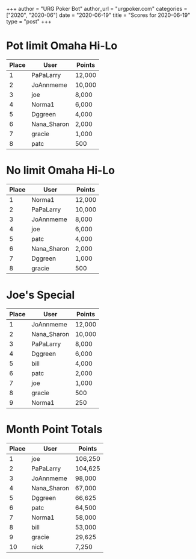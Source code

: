 +++
author = "URG Poker Bot"
author_url = "urgpoker.com"
categories = ["2020", "2020-06"]
date = "2020-06-19"
title = "Scores for 2020-06-19"
type = "post"
+++
# Pot limit Omaha Hi-Lo

| Place | User | Points |
|-------|------|--------|
| 1 | PaPaLarry | 12,000 |
| 2 | JoAnnmeme | 10,000 |
| 3 | joe | 8,000 |
| 4 | Norma1 | 6,000 |
| 5 | Dggreen | 4,000 |
| 6 | Nana_Sharon | 2,000 |
| 7 | gracie | 1,000 |
| 8 | patc | 500 |

# No limit Omaha Hi-Lo

| Place | User | Points |
|-------|------|--------|
| 1 | Norma1 | 12,000 |
| 2 | PaPaLarry | 10,000 |
| 3 | JoAnnmeme | 8,000 |
| 4 | joe | 6,000 |
| 5 | patc | 4,000 |
| 6 | Nana_Sharon | 2,000 |
| 7 | Dggreen | 1,000 |
| 8 | gracie | 500 |

# Joe's Special

| Place | User | Points |
|-------|------|--------|
| 1 | JoAnnmeme | 12,000 |
| 2 | Nana_Sharon | 10,000 |
| 3 | PaPaLarry | 8,000 |
| 4 | Dggreen | 6,000 |
| 5 | bill | 4,000 |
| 6 | patc | 2,000 |
| 7 | joe | 1,000 |
| 8 | gracie | 500 |
| 9 | Norma1 | 250 |

# Month Point Totals

| Place | User | Points |
|-------|------|--------|
| 1 | joe | 106,250 |
| 2 | PaPaLarry | 104,625 |
| 3 | JoAnnmeme | 98,000 |
| 4 | Nana_Sharon | 67,000 |
| 5 | Dggreen | 66,625 |
| 6 | patc | 64,500 |
| 7 | Norma1 | 58,000 |
| 8 | bill | 53,000 |
| 9 | gracie | 29,625 |
| 10 | nick | 7,250 |
